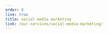 ```yaml
---
order: 8
live: true
title: social media marketing
link: /our-services/social-media-marketing/
--- 
```

